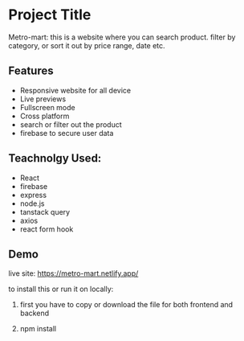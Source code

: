 
# Project Title

Metro-mart: this is a website where you can search product. filter by category, or sort it out by price range, date etc.




## Features

- Responsive website for all device
- Live previews
- Fullscreen mode
- Cross platform
- search or filter out the product
- firebase to secure user data


## Teachnolgy Used:
- React
- firebase
- express
- node.js
- tanstack query
- axios
- react form hook






## Demo

live site: https://metro-mart.netlify.app/

to install this or run it on locally:

1. first you have to copy or download the file for both frontend and backend

2. npm install





